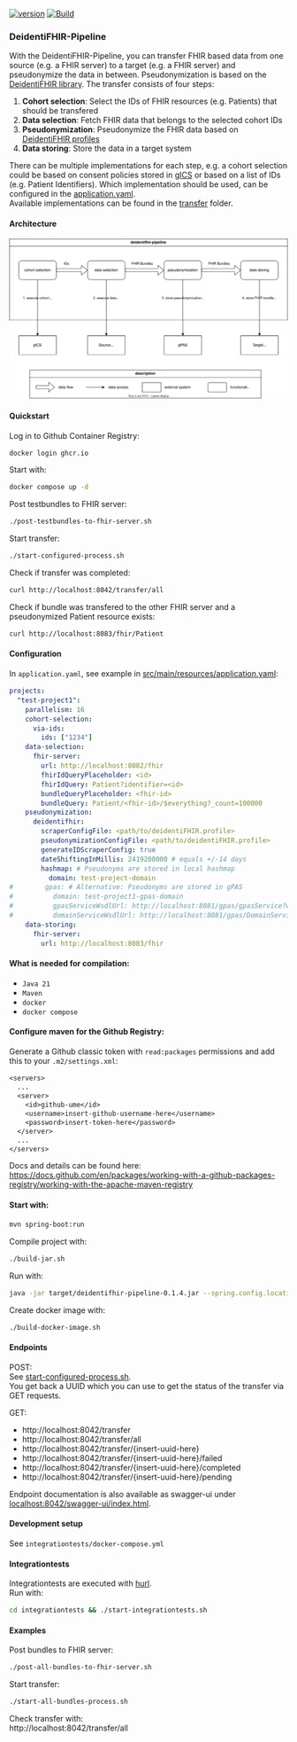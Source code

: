 [![version](https://img.shields.io/github/v/release/UMEssen/DeidentiFHIR-Pipeline)](https://github.com/UMEssen/DeidentiFHIR-Pipeline/releases)
[![Build](https://github.com/UMEssen/DeidentiFHIR-Pipeline/actions/workflows/maven-build-and-test.yml/badge.svg)](https://github.com/UMEssen/DeidentiFHIR-Pipeline/actions/workflows/maven-build-and-test.yml)
### DeidentiFHIR-Pipeline
With the DeidentiFHIR-Pipeline, you can transfer FHIR based data from one source (e.g. a FHIR server) to a target 
(e.g. a FHIR server) and pseudonymize the data in between. Pseudonymization is based on the 
[DeidentiFHIR library](https://github.com/UMEssen/DeidentiFHIR). 
The transfer consists of four steps:
1. **Cohort selection**: Select the IDs of FHIR resources (e.g. Patients) that should be transfered
2. **Data selection**: Fetch FHIR data that belongs to the selected cohort IDs
3. **Pseudonymization**: Pseudonymize the FHIR data based on [DeidentiFHIR profiles](https://github.com/UMEssen/DeidentiFHIR)
4. **Data storing**: Store the data in a target system

There can be multiple implementations for each step, e.g. a cohort selection could be based on consent policies stored 
in [gICS](https://www.ths-greifswald.de/forscher/gics/) or based on a list of IDs (e.g. Patient Identifiers). 
Which implementation should be used, can be configured in the [application.yaml](./src/main/resources/application.yaml).  
Available implementations can be found in the [transfer](./src/main/java/de/ume/deidentifhirpipeline/transfer/) folder. 

#### Architecture
![](./architecture.svg)

#### Quickstart
Log in to Github Container Registry:
```bash
docker login ghcr.io
```
Start with: 
```bash 
docker compose up -d
```
Post testbundles to FHIR server:
```bash
./post-testbundles-to-fhir-server.sh
```
Start transfer: 
```bash
./start-configured-process.sh
```
Check if transfer was completed: 
```bash
curl http://localhost:8042/transfer/all
```
Check if bundle was transfered to the other FHIR server and a pseudonymized Patient resource exists: 
```bash
curl http://localhost:8083/fhir/Patient
```

#### Configuration
In `application.yaml`, see example in [src/main/resources/application.yaml](./src/main/resources/application.yaml):
```yaml
projects:
  "test-project1":
    parallelism: 16
    cohort-selection:
      via-ids:
        ids: ["1234"]
    data-selection:
      fhir-server:
        url: http://localhost:8082/fhir
        fhirIdQueryPlaceholder: <id>
        fhirIdQuery: Patient?identifier=<id>
        bundleQueryPlaceholder: <fhir-id>
        bundleQuery: Patient/<fhir-id>/$everything?_count=100000
    pseudonymization:
      deidentifhir:
        scraperConfigFile: <path/to/deidentiFHIR.profile>
        pseudonymizationConfigFile: <path/to/deidentiFHIR.profile>
        generateIDScraperConfig: true
        dateShiftingInMillis: 2419200000 # equals +/-14 days
        hashmap: # Pseudonyms are stored in local hashmap
          domain: test-project-domain
#        gpas: # Alternative: Pseudonyms are stored in gPAS
#          domain: test-project1-gpas-domain
#          gpasServiceWsdlUrl: http://localhost:8081/gpas/gpasService?wsdl
#          domainServiceWsdlUrl: http://localhost:8081/gpas/DomainService?wsdl
    data-storing:
      fhir-server:
        url: http://localhost:8083/fhir
```

#### What is needed for compilation: 
- `Java 21`
- `Maven`
- `docker`
- `docker compose`

#### Configure maven for the Github Registry:
Generate a Github classic token with `read:packages` permissions and add this to your `.m2/settings.xml`: 
```
<servers>
  ...
  <server>
    <id>github-ume</id>
    <username>insert-github-username-here</username>
    <password>insert-token-here</password>
  </server>
  ...
</servers>
```
Docs and details can be found here: https://docs.github.com/en/packages/working-with-a-github-packages-registry/working-with-the-apache-maven-registry
#### Start with: 
```bash
mvn spring-boot:run
```

Compile project with:
```bash 
./build-jar.sh
```
Run with:
```bash
java -jar target/deidentifhir-pipeline-0.1.4.jar --spring.config.location=src/main/resources/application.yaml
```

Create docker image with: 
```bash
./build-docker-image.sh
```
#### Endpoints

POST:  
See [start-configured-process.sh](./start-configured-process.sh).  
You get back a UUID which you can use to get the status of the transfer via GET requests.

GET:
- http://localhost:8042/transfer
- http://localhost:8042/transfer/all
- http://localhost:8042/transfer/{insert-uuid-here}
- http://localhost:8042/transfer/{insert-uuid-here}/failed
- http://localhost:8042/transfer/{insert-uuid-here}/completed
- http://localhost:8042/transfer/{insert-uuid-here}/pending

Endpoint documentation is also available as swagger-ui under 
[localhost:8042/swagger-ui/index.html](localhost:8042/swagger-ui/index.html).

#### Development setup
See `integrationtests/docker-compose.yml`

#### Integrationtests
Integrationtests are executed with [hurl](https://github.com/Orange-OpenSource/hurl).  
Run with: 
```bash
cd integrationtests && ./start-integrationtests.sh
```

#### Examples
Post bundles to FHIR server:
```bash
./post-all-bundles-to-fhir-server.sh
```
Start transfer:
```bash 
./start-all-bundles-process.sh
```
Check transfer with:  
http://localhost:8042/transfer/all


